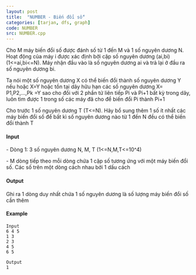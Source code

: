 ```yaml
---
layout: post
title:  "NUMBER - Biến đổi số"
categories: [tarjan, dfs, graph]
code: NUMBER
src: NUMBER.cpp
---
```




  


Cho M máy biến đổi số được đánh số từ 1 đến M và 1 số nguyên dương N. Hoạt động của máy i được xác định bởi cặp số nguyên dương (ai,bi) (1<=ai,bi<=N). Máy nhận đầu vào là số nguyên dương ai và trả lại ở đầu ra số nguyên dương bi.

Ta nói một số nguyên dương X có thể biến đổi thành số nguyên dương Y nếu hoặc X=Y hoặc tồn tại dãy hữu hạn các số nguyên dương X= P1,P2,...,Pk =Y sao cho đối với 2 phần tử liên tiếp Pi và Pi+1 bất kỳ trong dãy, luôn tìm được 1 trong số các máy đã cho để biến đổi Pi thành Pi+1

Cho trước 1 số nguyên dương T (T<=N). Hãy bổ sung thêm 1 số ít nhất các máy biến đổi số để bất kì số nguyên dương nào từ 1 đến N đều có thể biến đổi thành T

#### Input

\- Dòng 1: 3 số nguyên dương N, M, T (1<=N,M,T<=10^4)

\- M dòng tiếp theo mỗi dòng chứa 1 cặp số tương ứng với một máy biến đổi số. Các số trên một dòng cách nhau bởi 1 dấu cách

#### Output

Ghi ra 1 dòng duy nhất chứa 1 số nguyên dương là số lượng máy biến đổi số cần thêm

#### Example

```
Input
6 4 5
1 3
2 3
4 5
6 5

Output
1

```

<!--more-->

